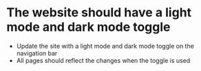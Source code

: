 # The website should have a light mode and dark mode toggle

- Update the site with a light mode and dark mode toggle on the navigation bar
- All pages should reflect the changes when the toggle is used
